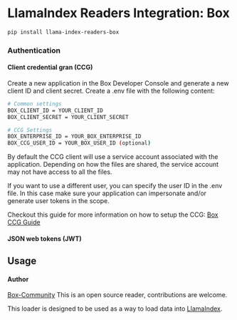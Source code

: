 # LlamaIndex Readers Integration: Box

```bash
pip install llama-index-readers-box
```

### Authentication

#### Client credential gran (CCG)

Create a new application in the Box Developer Console and generate a new client ID and client secret.
Create a .env file with the following content:

```bash
# Common settings
BOX_CLIENT_ID = YOUR_CLIENT_ID
BOX_CLIENT_SECRET = YOUR_CLIENT_SECRET

# CCG Settings
BOX_ENTERPRISE_ID = YOUR_BOX_ENTERPRISE_ID
BOX_CCG_USER_ID = YOUR_BOX_USER_ID (optional)
```

By default the CCG client will use a service account associated with the application. Depending on how the files are shared, the service account may not have access to all the files.

If you want to use a different user, you can specify the user ID in the .env file. In this case make sure your application can impersonate and/or generate user tokens in the scope.

Checkout this guide for more information on how to setup the CCG: [Box CCG Guide](https://developer.box.com/guides/authentication/client-credentials/)

#### JSON web tokens (JWT)

## Usage

#### Author

[Box-Community](https://github.com/box-community)
This is an open source reader, contributions are welcome.

This loader is designed to be used as a way to load data into [LlamaIndex](https://github.com/run-llama/llama_index/).
